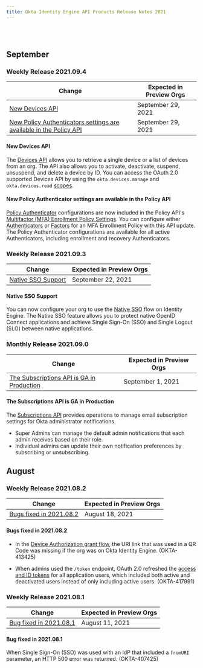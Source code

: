 ```yaml
---
title: Okta Identity Engine API Products Release Notes 2021
---
```

<ApiLifecycle access="ie" /><br>
<ApiLifecycle access="Limited GA" /><br>

## September

### Weekly Release 2021.09.4

| Change                                                                   | Expected in Preview Orgs |
|--------------------------------------------------------------------------|--------------------------|
| [New Devices API](#new-devices-api)| September 29, 2021 |
| [New Policy Authenticators settings are available in the Policy API](#new-policy-authenticators-settings-are-available-in-the-policy-api)| September 29, 2021 |

#### New Devices API

The [Devices API](/docs/reference/api/devices/) allows you to retrieve a single device or a list of devices from an org. The API also allows you to activate, deactivate, suspend, unsuspend, and delete a device by ID. You can access the OAuth 2.0 supported Devices API by using the `okta.devices.manage` and `okta.devices.read` [scopes](/docs/guides/implement-oauth-for-okta/scopes/). <!--OKTA-424362-->

#### New Policy Authenticator settings are available in the Policy API

[Policy Authenticator](/docs/reference/api/policy/#policy-authenticator-object) configurations are now included in the Policy API's [Multifactor (MFA) Enrollment Policy Settings](/docs/reference/api/policy/#mulitfactor-mfa-enrollment-policy). You can configure either [Authenticators](/docs/reference/api/policy/#policy-authenticators-settings-example) or [Factors](/docs/reference/api/policy/#policy-factors-settings-example) for an MFA Enrollment Policy with this API update. The Policy Authenticator configurations are available for all active Authenticators, including enrollment and recovery Authenticators. <!--OKTA-429994-->

### Weekly Release 2021.09.3

| Change                                                                   | Expected in Preview Orgs |
|--------------------------------------------------------------------------|--------------------------|
| [Native SSO Support](#native-sso-support)| September 22, 2021 |

#### Native SSO Support

You can now configure your org to use the [Native SSO](/docs/guides/configure-native-sso) flow on Identity Engine. The Native SSO feature allows you to protect native OpenID Connect applications and achieve Single Sign-On (SSO) and Single Logout (SLO) between native applications.

### Monthly Release 2021.09.0

| Change                                                                   | Expected in Preview Orgs |
|--------------------------------------------------------------------------|--------------------------|
| [The Subscriptions API is GA in Production](#the-subscriptions-api-is-ga-in-production)| September 1, 2021 |

#### The Subscriptions API is GA in Production

The [Subscriptions API](/docs/reference/api/admin-notifications/) provides operations to manage email subscription settings for Okta administrator notifications.

* Super Admins can manage the default admin notifications that each admin receives based on their role.
* Individual admins can update their own notification preferences by subscribing or unsubscribing. <!--OKTA-411527-->

## August

### Weekly Release 2021.08.2

| Change                                                                     | Expected in Preview Orgs |
|----------------------------------------------------------------------------|--------------------------|
| [Bugs fixed in 2021.08.2](#bugs-fixed-in-2021-08-2)                          | August 18, 2021          |

#### Bugs fixed in 2021.08.2

- In the [Device Authorization grant flow](/docs/guides/device-authorization-grant/main/), the URI link that was used in a QR Code was missing if the org was on Okta Identity Engine. (OKTA-413425)

- When admins used the `/token` endpoint, OAuth 2.0 refreshed the [access and ID tokens](/docs/guides/refresh-tokens/overview/) for all application users, which included both active and deactivated users instead of only including active users. (OKTA-417991)

### Weekly Release 2021.08.1

| Change                                                                     | Expected in Preview Orgs |
|----------------------------------------------------------------------------|--------------------------|
| [Bug fixed in 2021.08.1](#bug-fixed-in-2021-08-1)                          | August 11, 2021          |

#### Bug fixed in 2021.08.1

When Single Sign-On (SSO) was used with an IdP that included a `fromURI` parameter, an HTTP 500 error was returned. (OKTA-407425)
